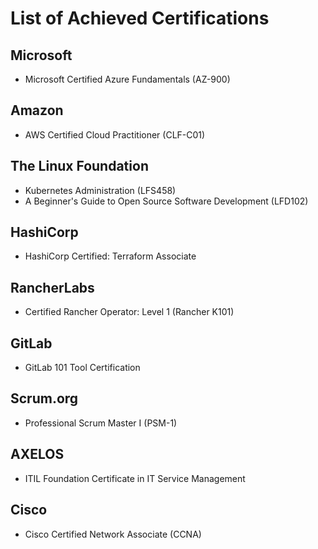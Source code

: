 # List of Achieved Certifications
## Microsoft
- Microsoft Certified Azure Fundamentals (AZ-900)

## Amazon
- AWS Certified Cloud Practitioner (CLF-C01)

## The Linux Foundation
- Kubernetes Administration (LFS458)
- A Beginner's Guide to Open Source Software Development (LFD102)

## HashiCorp
- HashiCorp Certified: Terraform Associate

## RancherLabs
- Certified Rancher Operator: Level 1 (Rancher K101)

## GitLab
- GitLab 101 Tool Certification

## Scrum.org
- Professional Scrum Master I (PSM-1)

## AXELOS
- ITIL Foundation Certificate in IT Service Management

## Cisco
- Cisco Certified Network Associate (CCNA)
